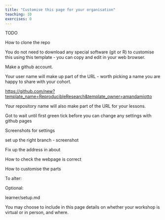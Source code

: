 ```yaml
---
title: "Customise this page for your organisation"
teaching: 10
exercises: 0
---
```



TODO

How to clone the repo



You do not need to download any special software (git or R) to customise this using this template - you can copy and edit in your web browser. 

Make a github account.

Your user name will make up part of the URL - worth picking a name you are happy to share with your cohort.

https://github.com/new?template_name=ReproducibleResearch&template_owner=amandamiotto

Your repository name will also make part of the URL for your lessons.




Got to wait until first green tick before you can change any settings with github pages

Screenshots for settings

set up the right branch - screenshot


Fix up the address in about



How to check the webpage is correct

How to customise the parts


To alter:





Optional:

learner/setup.md

You may choose to include in this page details on whether your workshop is virtual or in person, and where.